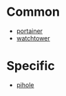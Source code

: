 # Common
- [portainer](https://hub.docker.com/r/portainer/portainer-ce)
- [watchtower](https://hub.docker.com/r/containrrr/watchtower)
# Specific
- [pihole](https://hub.docker.com/r/pihole/pihole)